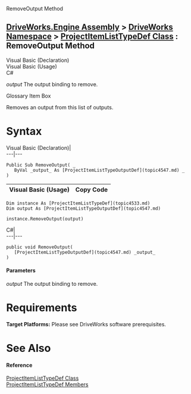 RemoveOutput Method   
  
[DriveWorks.Engine Assembly](topic2156.md) > [DriveWorks Namespace](topic2159.md) > [ProjectItemListTypeDef Class](topic4533.md) : RemoveOutput Method  
---  
  
Visual Basic (Declaration)    
Visual Basic (Usage)    
C# 

_output_
    The output binding to remove.

Glossary Item Box

Removes an output from this list of outputs. 

# Syntax

Visual Basic (Declaration)|   
---|---  
      
    
    Public Sub RemoveOutput( _
       ByVal _output_ As [ProjectItemListTypeOutputDef](topic4547.md) _
    )   
  
Visual Basic (Usage)| Copy Code  
---|---  
      
    
    Dim instance As [ProjectItemListTypeDef](topic4533.md)
    Dim output As [ProjectItemListTypeOutputDef](topic4547.md)
     
    instance.RemoveOutput(output)  
  
C#|   
---|---  
      
    
    public void RemoveOutput( 
       [ProjectItemListTypeOutputDef](topic4547.md) _output_
    )  
  
#### Parameters

 _output_
    The output binding to remove.

# Requirements

**Target Platforms:** Please see DriveWorks software prerequisites.

# See Also

#### Reference

[ProjectItemListTypeDef Class](topic4533.md)   
[ProjectItemListTypeDef Members](topic4534.md)


